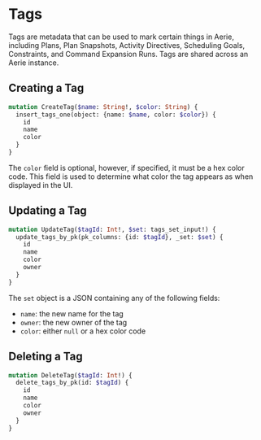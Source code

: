 # Tags

Tags are metadata that can be used to mark certain things in Aerie, including Plans, Plan Snapshots, Activity Directives, Scheduling Goals, Constraints, and Command Expansion Runs. 
Tags are shared across an Aerie instance.

## Creating a Tag

```graphql
mutation CreateTag($name: String!, $color: String) {
  insert_tags_one(object: {name: $name, color: $color}) {
    id
    name
    color
  }
}
```

The `color` field is optional, however, if specified, it must be a hex color code. 
This field is used to determine what color the tag appears as when displayed in the UI.

## Updating a Tag

```graphql
mutation UpdateTag($tagId: Int!, $set: tags_set_input!) {
  update_tags_by_pk(pk_columns: {id: $tagId}, _set: $set) {
    id
    name
    color
    owner
  }
}
```

The `set` object is a JSON containing any of the following fields:
 - `name`: the new name for the tag
 - `owner`: the new owner of the tag
 - `color`: either `null` or a hex color code

## Deleting a Tag

```graphql
mutation DeleteTag($tagId: Int!) {
  delete_tags_by_pk(id: $tagId) {
    id
    name
    color
    owner
  }
}
```


